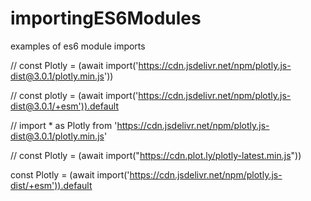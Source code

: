 # importingES6Modules
examples of es6 module imports

// const Plotly =   (await import('https://cdn.jsdelivr.net/npm/plotly.js-dist@3.0.1/plotly.min.js'))

// const plotly = (await import('https://cdn.jsdelivr.net/npm/plotly.js-dist@3.0.1/+esm')).default

// import * as Plotly from 'https://cdn.jsdelivr.net/npm/plotly.js-dist@3.0.1/plotly.min.js'

// const Plotly = (await import("https://cdn.plot.ly/plotly-latest.min.js"))

const Plotly = (await import('https://cdn.jsdelivr.net/npm/plotly.js-dist/+esm')).default

